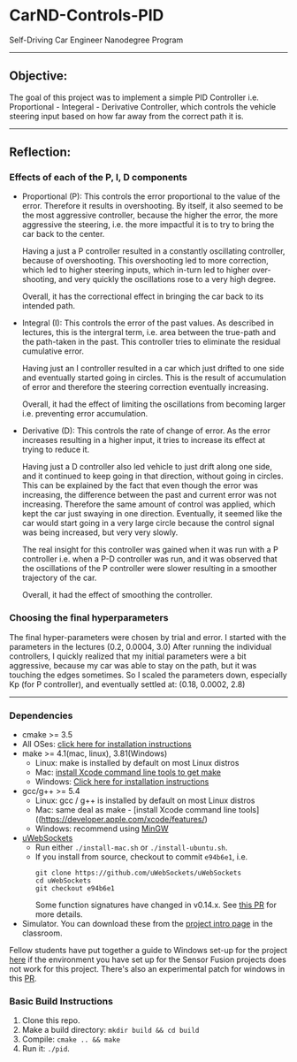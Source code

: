 # CarND-Controls-PID
Self-Driving Car Engineer Nanodegree Program

---

## Objective:
The goal of this project was to implement a simple PID Controller i.e. Proportional - Integeral - Derivative Controller, which controls the vehicle steering input based on how far away from the correct path it is. 


---

## Reflection:

### Effects of each of the P, I, D components

- Proportional (P): This controls the error proportional to the value of the error. Therefore it results in overshooting. By itself, it also seemed to be the most aggressive controller, because the higher the error, the more aggressive the steering, i.e. the more impactful it is to try to bring the car back to the center. 

  Having a just a P controller resulted in a constantly oscillating controller, because of overshooting. This overshooting led to more correction, which led to higher steering inputs, which in-turn led to higher over-shooting, and very quickly the oscillations rose to a very high degree. 

  Overall, it has the correctional effect in bringing the car back to its intended path.

- Integral (I): This controls the error of the past values. As described in lectures, this is the intergral term, i.e. area between the true-path and the path-taken in the past. This controller tries to eliminate the residual cumulative error. 

  Having just an I controller resulted in a car which just drifted to one side and eventually started going in circles. This is the result of accumulation of error and therefore the steering correction eventually increasing.

  Overall, it had the effect of limiting the oscillations from becoming larger i.e. preventing error accumulation.

- Derivative (D): This controls the rate of change of error. As the error increases resulting in a higher input, it tries to increase its effect at trying to reduce it.

  Having just a D controller also led vehicle to just drift along one side, and it continued to keep going in that direction, without going in circles. This can be explained by the fact that even though the error was increasing, the difference between the past and current error was not increasing. Therefore the same amount of control was applied, which kept the car just swaying in one direction. Eventually, it seemed like the car would start going in a very large circle because the control signal was being increased, but very very slowly.

  The real insight for this controller was gained when it was run with a P controller i.e. when a P-D controller was run, and it was observed that the oscillations of the P controller were slower resulting in a smoother trajectory of the car.

  Overall, it had the effect of smoothing the controller.

### Choosing the final hyperparameters

  The final hyper-parameters were chosen by trial and error.
  I started with the parameters in the lectures (0.2, 0.0004, 3.0)
  After running the individual controllers, I quickly realized that my initial parameters were a bit aggressive, because my car was able to stay on the path, but it was touching the edges sometimes.
  So I scaled the parameters down, especially Kp (for P controller), and eventually settled at: (0.18, 0.0002, 2.8)
  

---

### Dependencies

* cmake >= 3.5
 * All OSes: [click here for installation instructions](https://cmake.org/install/)
* make >= 4.1(mac, linux), 3.81(Windows)
  * Linux: make is installed by default on most Linux distros
  * Mac: [install Xcode command line tools to get make](https://developer.apple.com/xcode/features/)
  * Windows: [Click here for installation instructions](http://gnuwin32.sourceforge.net/packages/make.htm)
* gcc/g++ >= 5.4
  * Linux: gcc / g++ is installed by default on most Linux distros
  * Mac: same deal as make - [install Xcode command line tools]((https://developer.apple.com/xcode/features/)
  * Windows: recommend using [MinGW](http://www.mingw.org/)
* [uWebSockets](https://github.com/uWebSockets/uWebSockets)
  * Run either `./install-mac.sh` or `./install-ubuntu.sh`.
  * If you install from source, checkout to commit `e94b6e1`, i.e.
    ```
    git clone https://github.com/uWebSockets/uWebSockets 
    cd uWebSockets
    git checkout e94b6e1
    ```
    Some function signatures have changed in v0.14.x. See [this PR](https://github.com/udacity/CarND-MPC-Project/pull/3) for more details.
* Simulator. You can download these from the [project intro page](https://github.com/udacity/self-driving-car-sim/releases) in the classroom.

Fellow students have put together a guide to Windows set-up for the project [here](https://s3-us-west-1.amazonaws.com/udacity-selfdrivingcar/files/Kidnapped_Vehicle_Windows_Setup.pdf) if the environment you have set up for the Sensor Fusion projects does not work for this project. There's also an experimental patch for windows in this [PR](https://github.com/udacity/CarND-PID-Control-Project/pull/3).

### Basic Build Instructions

1. Clone this repo.
2. Make a build directory: `mkdir build && cd build`
3. Compile: `cmake .. && make`
4. Run it: `./pid`. 


